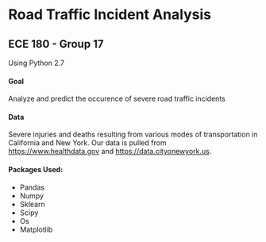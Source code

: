 # Road Traffic Incident Analysis
## ECE 180 - Group 17
Using Python 2.7

#### Goal
Analyze and predict the occurence of severe road traffic incidents

#### Data
Severe injuries and deaths resulting from various modes of transportation in California and New York. Our data is pulled from https://www.healthdata.gov and https://data.cityonewyork.us.


#### Packages Used:
* Pandas
* Numpy
* Sklearn
* Scipy
* Os
* Matplotlib
